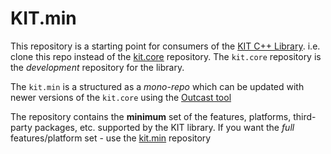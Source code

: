 # KIT.min
This repository is a starting point for consumers of the [KIT C++ Library](https://github.com/Integerfox/kit.core). i.e. clone this repo instead of the [kit.core](https://github.com/Integerfox/kit.core) repository.  The `kit.core` repository is the _development_ repository for the library.  

The `kit.min` is a structured as a _mono-repo_ which can be updated with newer versions of the `kit.core` using the [Outcast tool](https://github.com/johnttaylor/Outcast)

The repository contains the **minimum** set of the features, platforms, third-party packages, etc. supported by the KIT library.  If you want the _full_ features/platform set - use the [kit.min](https://github.com/Integerfox/kit.all) repository
